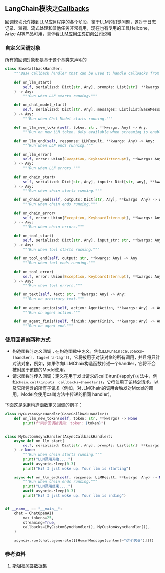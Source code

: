 ## LangChain模块之[Callbacks](https://python.langchain.com/docs/modules/callbacks/)
回调模块允许接到LLM应用程序的各个阶段，鉴于LLM的幻觉问题，这对于日志记录、监视、流式处理和其他任务非常有用，现在也有专用的工具Helicone，Arize AI等产品可用，具体看[LLM应用生态初创公司说明](../ref/company.md)


### 自定义回调对象
所有的回调对象都是基于这个基类来声明的
```python
class BaseCallbackHandler:
    """Base callback handler that can be used to handle callbacks from langchain."""

    def on_llm_start(
        self, serialized: Dict[str, Any], prompts: List[str], **kwargs: Any
    ) -> Any:
        """Run when LLM starts running."""

    def on_chat_model_start(
        self, serialized: Dict[str, Any], messages: List[List[BaseMessage]], **kwargs: Any
    ) -> Any:
        """Run when Chat Model starts running."""

    def on_llm_new_token(self, token: str, **kwargs: Any) -> Any:
        """Run on new LLM token. Only available when streaming is enabled."""

    def on_llm_end(self, response: LLMResult, **kwargs: Any) -> Any:
        """Run when LLM ends running."""

    def on_llm_error(
        self, error: Union[Exception, KeyboardInterrupt], **kwargs: Any
    ) -> Any:
        """Run when LLM errors."""

    def on_chain_start(
        self, serialized: Dict[str, Any], inputs: Dict[str, Any], **kwargs: Any
    ) -> Any:
        """Run when chain starts running."""

    def on_chain_end(self, outputs: Dict[str, Any], **kwargs: Any) -> Any:
        """Run when chain ends running."""

    def on_chain_error(
        self, error: Union[Exception, KeyboardInterrupt], **kwargs: Any
    ) -> Any:
        """Run when chain errors."""

    def on_tool_start(
        self, serialized: Dict[str, Any], input_str: str, **kwargs: Any
    ) -> Any:
        """Run when tool starts running."""

    def on_tool_end(self, output: str, **kwargs: Any) -> Any:
        """Run when tool ends running."""

    def on_tool_error(
        self, error: Union[Exception, KeyboardInterrupt], **kwargs: Any
    ) -> Any:
        """Run when tool errors."""

    def on_text(self, text: str, **kwargs: Any) -> Any:
        """Run on arbitrary text."""

    def on_agent_action(self, action: AgentAction, **kwargs: Any) -> Any:
        """Run on agent action."""

    def on_agent_finish(self, finish: AgentFinish, **kwargs: Any) -> Any:
        """Run on agent end."""
```

### 使用回调的两种方式
- 构造函数时定义回调：在构造函数中定义，例如`LLMChain(callbacks=[handler], tags=['a-tag'])`，它将被用于对该对象的所有调用，并且将只针对该对象，例如，如果你向LLMChain构造函数传递一个handler，它将不会被附属于该链的Model使用。
- 请求函数时传入回调：定义在用于发出请求的call()/run()/apply()方法中，例如`chain.call(inputs, callbacks=[handler])`，它将仅用于该特定请求，以及它所包含的所有子请求（例如，对LLMChain的调用会触发对Model的调用，Model会使用call()方法中传递的相同 handler）。

下面这是采用构造函数定义回调的例子：
```python
class MyCustomSyncHandler(BaseCallbackHandler):
    def on_llm_new_token(self, token: str, **kwargs) -> None:
        print(f"同步回调被调用: token: {token}")


class MyCustomAsyncHandler(AsyncCallbackHandler):
    async def on_llm_start(
        self, serialized: Dict[str, Any], prompts: List[str], **kwargs: Any
    ) -> None:
        """Run when chain starts running."""
        print("LLM调用开始....")
        await asyncio.sleep(0.3)
        print("Hi! I just woke up. Your llm is starting")

    async def on_llm_end(self, response: LLMResult, **kwargs: Any) -> None:
        """Run when chain ends running."""
        print("LLM调用结束....")
        await asyncio.sleep(0.3)
        print("Hi! I just woke up. Your llm is ending")


if __name__ == "__main__":
    chat = ChatOpenAI(
        max_tokens=25,
        streaming=True,
        callbacks=[MyCustomSyncHandler(), MyCustomAsyncHandler()],
    )

    asyncio.run(chat.agenerate([[HumanMessage(content="讲个笑话")]]))
```

### 参考资料
1. [斯坦福问答数据集](https://rajpurkar.github.io/SQuAD-explorer/)